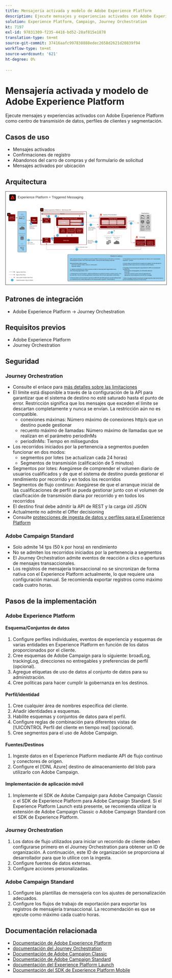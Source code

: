 ```yaml
---
title: Mensajería activada y modelo de Adobe Experience Platform
description: Ejecute mensajes y experiencias activados con Adobe Experience Platform como centro de transmisión de datos, perfiles de clientes y segmentación.
solution: Experience Platform, Campaign, Journey Orchestration
kt: 7197
exl-id: 97831309-f235-4418-bd52-28af815e1878
translation-type: tm+mt
source-git-commit: 37416aafc997838888edec2658d2621d20839f94
workflow-type: tm+mt
source-wordcount: '621'
ht-degree: 0%

---
```


# Mensajería activada y modelo de Adobe Experience Platform

Ejecute mensajes y experiencias activados con Adobe Experience Platform como centro de transmisión de datos, perfiles de clientes y segmentación.

## Casos de uso

* Mensajes activados
* Confirmaciones de registro
* Abandonos del carro de compras y del formulario de solicitud
* Mensajes activados por ubicación

## Arquitectura

<img src="assets/triggered.svg" alt="Arquitectura de referencia para el modelo de mensajería activada y Adobe Experience Platform" style="border:1px solid #4a4a4a" />

## Patrones de integración

* Adobe Experience Platform -> Journey Orchestration

## Requisitos previos

* Adobe Experience Platform
* Journey Orchestration

## Seguridad

### Journey Orchestration

* Consulte el enlace para [más detalles sobre las limitaciones](https://experienceleague.adobe.com/docs/journeys/using/starting-with-journeys/limitations.html?lang=en#starting-with-journeys)
* El límite está disponible a través de la configuración de la API para garantizar que el sistema de destino no esté saturado hasta el punto de error. Restricción significa que los mensajes que exceden el límite se descartan completamente y nunca se envían. La restricción aún no es compatible.
   * conexiones máximas: Número máximo de conexiones http/s que un destino puede gestionar
   * recuento máximo de llamadas: Número máximo de llamadas que se realizan en el parámetro periodInMs
   * periodInMs: Tiempo en milisegundos
* Los recorridos iniciados por la pertenencia a segmentos pueden funcionar en dos modos:
   * segmentos por lotes (se actualizan cada 24 horas)
   * Segmentos de transmisión (calificación de 5 minutos)
* Segmentos por lotes: Asegúrese de comprender el volumen diario de usuarios cualificados y de que el sistema de destino pueda gestionar el rendimiento por recorrido y en todos los recorridos
* Segmentos de flujo continuo: Asegúrese de que el arranque inicial de las cualificaciones de perfil se pueda gestionar junto con el volumen de clasificación de transmisión diaria por recorrido y en todos los recorridos
* El destino final debe admitir la API de REST y la carga útil JSON
* Actualmente no admite el Offer decisioning
* Consulte [protecciones de ingesta de datos y perfiles para el Experience Platform](https://experienceleague.adobe.com/docs/experience-platform/profile/guardrails.html?lang=en)

### Adobe Campaign Standard

* Solo admite 14 tps (50 k por hora) en rendimiento
* No se admiten los recorridos iniciados por la pertenencia a segmentos
* El Journey Orchestration admite eventos de reacción a clics o aperturas de mensajes transaccionales.
* Los registros de mensajería transaccional no se sincronizan de forma nativa con el Experience Platform actualmente, lo que requiere una configuración manual. Se recomienda exportar registros como máximo cada cuatro horas.


## Pasos de la implementación

### Adobe Experience Platform

#### Esquema/Conjuntos de datos

1. Configure perfiles individuales, eventos de experiencia y esquemas de varias entidades en Experience Platform en función de los datos proporcionados por el cliente.
1. Cree esquemas de Adobe Campaign para lo siguiente: broadLog, trackingLog, direcciones no entregables y preferencias de perfil (opcional).
1. Agregue etiquetas de uso de datos al conjunto de datos para su administración.
1. Cree políticas para hacer cumplir la gobernanza en los destinos.

#### Perfil/identidad

1. Cree cualquier área de nombres específica del cliente.
1. Añadir identidades a esquemas.
1. Habilite esquemas y conjuntos de datos para el perfil.
1. Configure reglas de combinación para diferentes vistas de [!UICONTROL Perfil del cliente en tiempo real] (opcional).
1. Cree segmentos para el uso de Adobe Campaign.

#### Fuentes/Destinos

1. Ingeste datos en el Experience Platform mediante API de flujo continuo y conectores de origen.
1. Configure el [!DNL Azure] destino de almacenamiento del blob para utilizarlo con Adobe Campaign.

#### Implementación de aplicación móvil

1. Implemente el SDK de Adobe Campaign para Adobe Campaign Classic o el SDK de Experience Platform para Adobe Campaign Standard. Si el Experience Platform Launch está presente, se recomienda utilizar la extensión de Adobe Campaign Classic o Adobe Campaign Standard con el SDK de Experience Platform.


### Journey Orchestration

1. Los datos de flujo utilizados para iniciar un recorrido de cliente deben configurarse primero en el Journey Orchestration para obtener un ID de organización. A continuación, este ID de organización se proporciona al desarrollador para que lo utilice con la ingesta.
1. Configure fuentes de datos externas.
1. Configure acciones personalizadas.

### Adobe Campaign Standard

1. Configure las plantillas de mensajería con los ajustes de personalización adecuados.
1. Configure los flujos de trabajo de exportación para exportar los registros de mensajería transaccional. La recomendación es que se ejecute como máximo cada cuatro horas.


## Documentación relacionada

* [Documentación de Adobe Experience Platform](https://experienceleague.adobe.com/docs/experience-platform.html?lang=en)
* [documentación del Journey Orchestration](https://experienceleague.adobe.com/docs/journey-orchestration.html?lang=en)
* [Documentación de Adobe Campaign Classic](https://experienceleague.adobe.com/docs/campaign-classic.html?lang=en)
* [Documentación de Adobe Campaign Standard](https://experienceleague.adobe.com/docs/campaign-standard.html?lang=en)
* [documentación del Experience Platform Launch](https://experienceleague.adobe.com/docs/launch.html?lang=en)
* [Documentación del SDK de Experience Platform Mobile](https://experienceleague.adobe.com/docs/mobile.html?lang=en)
